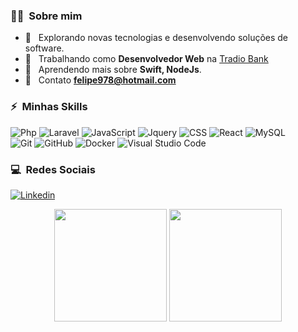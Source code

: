 
<h3> 🤷‍♂️ &nbsp;Sobre mim </h3>

- 🤔 &nbsp; Explorando novas tecnologias e desenvolvendo soluções de software.
- 💼 &nbsp; Trabalhando como **Desenvolvedor Web** na <a href="https://tradiobank.com.br">Tradio Bank</a>
- 🌱 &nbsp; Aprendendo mais sobre **Swift, NodeJs**.
- 🌱 &nbsp; Contato **felipe978@hotmail.com**

<h3> ⚡ &nbsp;Minhas Skills </h3>

  ![Php](https://img.shields.io/badge/PHP-333333?style=flat&logo=php&logoColor=white)
  ![Laravel](https://img.shields.io/badge/Laravel-333333?style=flat&logo=laravel&logoColor=white)
  ![JavaScript](https://img.shields.io/badge/-JavaScript-333333?style=flat&logo=javascript)
  ![Jquery](https://img.shields.io/badge/jQuery-333333?style=flat&logo=jquery&logoColor=white)
  ![CSS](https://img.shields.io/badge/-CSS-333333?style=flat&logo=CSS3&logoColor=1572B6)
  ![React](https://img.shields.io/badge/-React-333333?style=flat&logo=react)
  ![MySQL](https://img.shields.io/badge/-MySQL-333333?style=flat&logo=mysql)<br>
  ![Git](https://img.shields.io/badge/-Git-333333?style=flat&logo=git)
  ![GitHub](https://img.shields.io/badge/-GitHub-333333?style=flat&logo=github)
  ![Docker](https://img.shields.io/badge/-Docker-333333?style=flat&logo=docker)
  ![Visual Studio Code](https://img.shields.io/badge/-Visual%20Studio%20Code-333333?style=flat&logo=visual-studio-code&logoColor=007ACC)

<h3> 💻 &nbsp;Redes Sociais </h3>

<a href="https://www.linkedin.com/in/felipe-limadev/">![Linkedin](https://img.shields.io/badge/LinkedIn-333333?style=for-the-badge&logo=linkedin&logoColor=white)</a>

<p align="center">
<img height="180em" src="https://github-readme-stats.vercel.app/api?username=Felipelimaweb&theme=dark&count_private=true&layout=compact&show_icons=true" align = "center"/>
<img height="180em" src="https://github-readme-stats.vercel.app/api/top-langs/?username=Felipelimaweb&layout=compact&theme=dark" align = "center"/>
</p>

